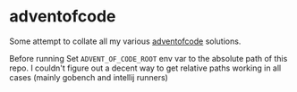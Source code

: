 # adventofcode

Some attempt to collate all my various [adventofcode](https://adventofcode.com/) solutions.

Before running
Set `ADVENT_OF_CODE_ROOT` env var to the absolute path of this repo. I couldn't figure out a decent way to get relative paths working in all cases (mainly gobench and intellij runners)